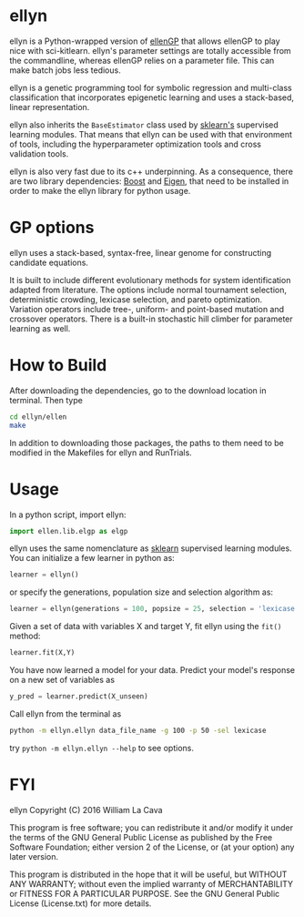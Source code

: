 ellyn
=======

ellyn is a Python-wrapped version of [ellenGP](http://www.github.com/lacava/ellen) that allows ellenGP to play nice with sci-kitlearn. ellyn's parameter settings are totally accessible from the commandline, whereas ellenGP relies on a parameter file. This can make batch jobs less tedious. 

ellyn is a genetic programming tool for symbolic regression and multi-class classification that incorporates epigenetic learning and uses a stack-based, linear representation.

ellyn also inherits the `BaseEstimator` class used by [sklearn's](http://scikit-learn.org/) supervised learning modules. That means that ellyn can be used with that environment of tools, including the hyperparameter optimization tools and cross validation tools.

ellyn is also very fast due to its c++ underpinning. As a consequence, there are two library dependencies: [Boost](http://www.boost.org) and [Eigen](http://eigen.tuxfamily.org/index.php?title=Main_Page), that need to be installed in order to make the ellyn library for python usage.

GP options
=====
ellyn uses a stack-based, syntax-free, linear genome for constructing candidate equations. 

It is built to include different evolutionary methods for system identification adapted from literature. The options include  normal tournament selection, deterministic crowding, lexicase selection, and pareto optimization. Variation operators include tree-, uniform- and point-based mutation and crossover operators. There is a built-in stochastic hill climber for parameter learning as well. 


How to Build
============
After downloading the dependencies, go to the download location in terminal. Then type

```bash
cd ellyn/ellen
make
```

In addition to downloading those packages, the paths to them need to be modified in the Makefiles for ellyn and RunTrials. 

Usage
===
In a python script, import ellyn:

```python
import ellen.lib.elgp as elgp
```

ellyn uses the same nomenclature as [sklearn](http://scikit-learn.org/) supervised learning modules. You can initialize a few learner in python as:

```python
learner = ellyn()
```

or specify the generations, population size and selection algorithm as:

```python
learner = ellyn(generations = 100, popsize = 25, selection = 'lexicase')
```

Given a set of data with variables X and target Y, fit ellyn using the ```fit()``` method:

```python
learner.fit(X,Y)
```

You have now learned a model for your data. Predict your model's response on a new set of variables as

```python
y_pred = learner.predict(X_unseen)
```

Call ellyn from the terminal as

```bash
python -m ellyn.ellyn data_file_name -g 100 -p 50 -sel lexicase
```

try `python -m ellyn.ellyn --help` to see options.

FYI
===
ellyn
Copyright (C) 2016  William La Cava


This program is free software; you can redistribute it and/or modify
it under the terms of the GNU General Public License as published by
the Free Software Foundation; either version 2 of the License, or
(at your option) any later version.

This program is distributed in the hope that it will be useful,
but WITHOUT ANY WARRANTY; without even the implied warranty of
MERCHANTABILITY or FITNESS FOR A PARTICULAR PURPOSE.  See the
GNU General Public License (License.txt) for more details.


 

